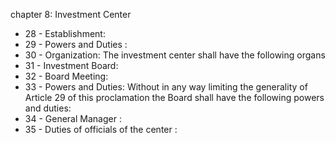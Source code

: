 chapter 8: Investment Center

<ul>
			<li>28 - Establishment: <ul>
			</ul></li>			<li>29 - Powers and Duties : <ul>
			</ul></li>			<li>30 - Organization: The investment center shall have the following organs<ul>
			</ul></li>			<li>31 - Investment Board: <ul>
			</ul></li>			<li>32 - Board Meeting: <ul>
			</ul></li>			<li>33 - Powers and Duties: Without in any way limiting the generality of Article 29 of this proclamation the Board shall have the following powers and duties: <ul>
			</ul></li>			<li>34 - General Manager : <ul>
			</ul></li>			<li>35 - Duties of officials of the center : <ul>
			</ul></li></ul>